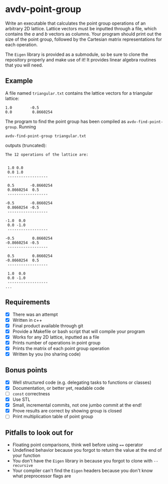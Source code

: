 # avdv-point-group
Write an executable that calculates the point group operations of an arbitrary 2D lattice.
Lattice vectors must be inputted through a file, which contains the *a* and *b* vectors as columns.
Your program should print out the size of the point group, followed by the Cartesian matrix representations for each operation.

The `Eigen` library is provided as a submodule, so be sure to clone the repository properly and make use of it!
It provides linear algebra routines that you will need.

## Example
A file named `triangular.txt` contains the lattice vectors for a triangular lattice:
```
1.0        -0.5      
0.0         0.8660254
```

The program to find the point group has been compiled as `avdv-find-point-group`.
Running
```
avdv-find-point-group triangular.txt
```
outputs (truncated):
```
The 12 operations of the lattice are:


 1.0 0.0
 0.0 1.0
 ------------------

 0.5       -0.8660254
 0.8660254  0.5      
 ------------------

-0.5       -0.8660254
 0.8660254 -0.5      
 ------------------

-1.0  0.0
 0.0 -1.0
 ------------------

-0.5        0.8660254
-0.8660254 -0.5      
 ------------------

 0.5        0.8660254
-0.8660254  0.5      
 ------------------

 1.0  0.0
 0.0 -1.0
 ------------------
...

```

## Requirements
- [x] There was an attempt
- [x] Written in c++
- [x] Final product available through git
- [x] Provide a Makefile or bash script that will compile your program
- [x] Works for any 2D lattice, inputted as a file
- [x] Prints number of operations in point group
- [x] Prints the matrix of each point group operation
- [x] Written by you (no sharing code)

## Bonus points
- [x] Well structured code (e.g. delegating tasks to functions or classes)
- [x] Documentation, or better yet, readable code
- [ ] `const` correctness
- [x] Use STL
- [x] Small, incremental commits, not one jumbo commit at the end!
- [x] Prove results are correct by showing group is closed
- [ ] Print multiplication table of point group

## Pitfalls to look out for
* Floating point comparisons, think well before using `==` operator
* Undefined behavior because you forgot to return the value at the end of your function
* You don't have the `Eigen` library in because you forgot to clone with `--recursive`
* Your compiler can't find the `Eigen` headers because you don't know what preprocessor flags are

